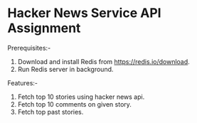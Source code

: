 # Hacker News Service API Assignment

Prerequisites:-

1) Download and install Redis from https://redis.io/download.
2) Run Redis server in background.

Features:-

1) Fetch top 10 stories using hacker news api.
2) Fetch top 10 comments on given story.
3) Fetch top past stories.

